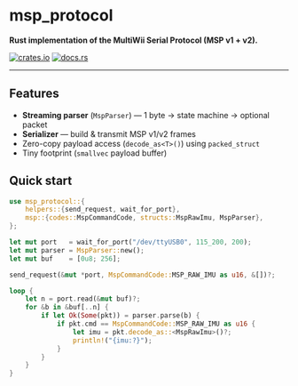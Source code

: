 # msp_protocol

**Rust implementation of the MultiWii Serial Protocol (MSP v1 + v2).**

[![crates.io](https://img.shields.io/crates/v/msp_protocol)](https://crates.io/crates/msp_protocol)
[![docs.rs](https://docs.rs/msp_protocol/badge.svg)](https://docs.rs/msp_protocol)

---

## Features

- **Streaming parser** (`MspParser`) — 1 byte → state machine → optional packet
- **Serializer** — build & transmit MSP v1/v2 frames
- Zero-copy payload access (`decode_as<T>()`) using `packed_struct`
- Tiny footprint (`smallvec` payload buffer)
 




## Quick start

```rust
use msp_protocol::{
    helpers::{send_request, wait_for_port},
    msp::{codes::MspCommandCode, structs::MspRawImu, MspParser},
};

let mut port   = wait_for_port("/dev/ttyUSB0", 115_200, 200);
let mut parser = MspParser::new();
let mut buf    = [0u8; 256];

send_request(&mut *port, MspCommandCode::MSP_RAW_IMU as u16, &[])?;

loop {
    let n = port.read(&mut buf)?;
    for &b in &buf[..n] {
        if let Ok(Some(pkt)) = parser.parse(b) {
            if pkt.cmd == MspCommandCode::MSP_RAW_IMU as u16 {
                let imu = pkt.decode_as::<MspRawImu>()?;
                println!("{imu:?}");
            }
        }
    }
}
